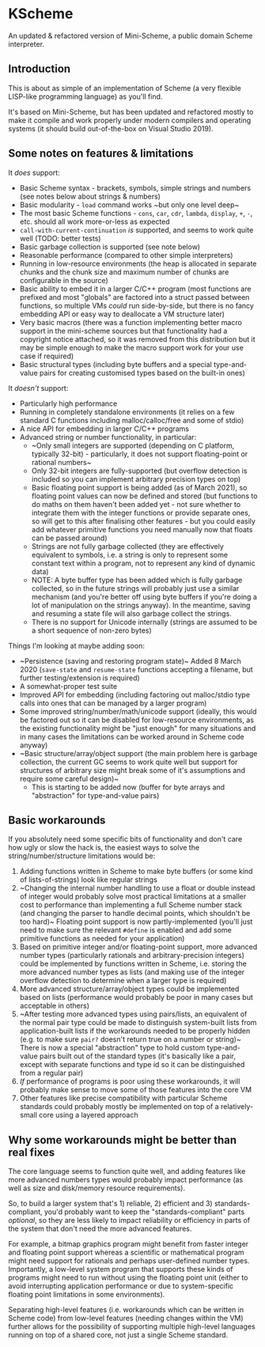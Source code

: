 # KScheme
An updated &amp; refactored version of Mini-Scheme, a public domain Scheme interpreter.

## Introduction

This is about as simple of an implementation of Scheme (a very flexible LISP-like programming language) as you'll find.

It's based on Mini-Scheme, but has been updated and refactored mostly to make it compile and work properly under modern compilers and operating systems (it should build out-of-the-box on Visual Studio 2019).

## Some notes on features & limitations

It _does_ support:

 * Basic Scheme syntax - brackets, symbols, simple strings and numbers (see notes below about strings & numbers)
 * Basic modularity - `load` command works ~but only one level deep~
 * The most basic Scheme functions - `cons`, `car`, `cdr`, `lambda`, `display`, `+`, `-`, etc. should all work more-or-less as expected
 * `call-with-current-continuation` _is_ supported, and seems to work quite well (TODO: better tests)
 * Basic garbage collection is supported (see note below)
 * Reasonable performance (compared to other simple interpreters)
 * Running in low-resource environments (the heap is allocated in separate chunks and the chunk size and maximum number of chunks are configurable in the source)
 * Basic ability to embed it in a larger C/C++ program (most functions are prefixed and most "globals" are factored into a struct passed between functions, so multiple VMs _could_ run side-by-side, but there is no fancy embedding API or easy way to deallocate a VM structure later)
 * Very basic macros (there was a function implementing better macro support in the mini-scheme sources but that functionality had a copyright notice attached, so it was removed from this distribution but it may be simple enough to make the macro support work for your use case if required)
 * Basic structural types (including byte buffers and a special type-and-value pairs for creating customised types based on the built-in ones)

It _doesn't_ support:

 * Particularly high performance
 * Running in completely standalone environments (it relies on a few standard C functions including malloc/calloc/free and some of stdio)
 * A nice API for embedding in larger C/C++ programs
 * Advanced string or number functionality, in particular:
    * ~Only small integers are supported (depending on C platform, typically 32-bit) - particularly, it does not support floating-point or rational numbers~
    * Only 32-bit integers are fully-supported (but overflow detection is included so you can implement arbitrary precision types on top)
    * Basic floating point support is being added (as of March 2021), so floating point values can now be defined and stored (but functions to do maths on them haven't been added yet - not sure whether to integrate them with the integer functions or provide separate ones, so will get to this after finalising other features - but you could easily add whatever primitive functions you need manually now that floats can be passed around)
    * Strings are not fully garbage collected (they are effectively equivalent to symbols, i.e. a string is only to represent some constant text within a program, not to represent any kind of dynamic data)
    * NOTE: A byte buffer type has been added which is fully garbage collected, so in the future strings will probably just use a similar mechanism (and you're better off using byte buffers if you're doing a lot of manipulation on the strings anyway). In the meantime, saving and resuming a state file will also garbage collect the strings.
    * There is no support for Unicode internally (strings are assumed to be a short sequence of non-zero bytes)

Things I'm looking at maybe adding soon:

 * ~Persistence (saving and restoring program state)~ Added 8 March 2020 (`save-state` and `resume-state` functions accepting a filename, but further testing/extension is required)
 * A somewhat-proper test suite
 * Improved API for embedding (including factoring out malloc/stdio type calls into ones that can be managed by a larger program)
 * Some improved string/number/math/unicode support (ideally, this would be factored out so it can be disabled for low-resource environments, as the existing functionality might be "just enough" for many situations and in many cases the limitations can be worked around in Scheme code anyway)
 * ~Basic structure/array/object support (the main problem here is garbage collection, the current GC seems to work quite well but support for structures of arbitrary size might break some of it's assumptions and require some careful design)~
     - This is starting to be added now (buffer for byte arrays and "abstraction" for type-and-value pairs)

## Basic workarounds

If you absolutely need some specific bits of functionality and don't care how ugly or slow the hack is, the easiest ways to solve the string/number/structure limitations would be:

1. Adding functions written in Scheme to make byte buffers (or some kind of lists-of-strings) look like regular strings
2. ~Changing the internal number handling to use a float or double instead of integer would probably solve most practical limitations at a smaller cost to performance than implementing a full Scheme number stack (and changing the parser to handle decimal points, which shouldn't be too hard)~ Floating point support is now partly-implemented (you'll just need to make sure the relevant `#define` is enabled and add some primitive functions as needed for your application)
3. Based on primitive integer and/or floating-point support, more advanced number types (particularly rationals and arbitrary-precision integers) could be implemented by functions written in Scheme, i.e. storing the more advanced number types as lists (and making use of the integer overflow detection to determine when a larger type is required)
4. More advanced structure/array/object types could be implemented based on lists (performance would probably be poor in many cases but acceptable in others)
5. ~After testing more advanced types using pairs/lists, an equivalent of the normal pair type could be made to distinguish system-built lists from application-built lists if the workarounds needed to be properly hidden (e.g. to make sure `pair?` doesn't return true on a number or string)~ There is now a special "abstraction" type to hold custom type-and-value pairs built out of the standard types (it's basically like a pair, except with separate functions and type id so it can be distinguished from a regular pair)
6. _If_ performance of programs is poor using these workarounds, it will probably make sense to move some of those features into the core VM
7. Other features like precise compatibility with particular Scheme standards could probably mostly be implemented on top of a relatively-small core using a layered approach

## Why some workarounds might be better than real fixes

The core language seems to function quite well, and adding features like more advanced numbers types would probably impact performance (as well as size and disk/memory resource requirements).

So, to build a larger system that's 1) reliable, 2) efficient and 3) standards-compliant, you'd probably want to keep the "standards-compliant" parts _optional_, so they are less likely to impact reliability or efficiency in parts of the system that don't need the more advanced features.

For example, a bitmap graphics program might benefit from faster integer and floating point support whereas a scientific or mathematical program might need support for rationals and perhaps user-defined number types. Importantly, a low-level system program that supports these kinds of programs might need to run without using the floating point unit (either to avoid interrupting application performance or due to system-specific floating point limitations in some environments).

Separating high-level features (i.e. workarounds which can be written in Scheme code) from low-level features (needing changes within the VM) further allows for the possibility of supporting multiple high-level languages running on top of a shared core, not just a single Scheme standard.

